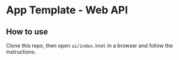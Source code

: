 # App Template - Web API

## How to use

Clone this repo, then open `ui/index.html` in a browser and follow the instructions.
